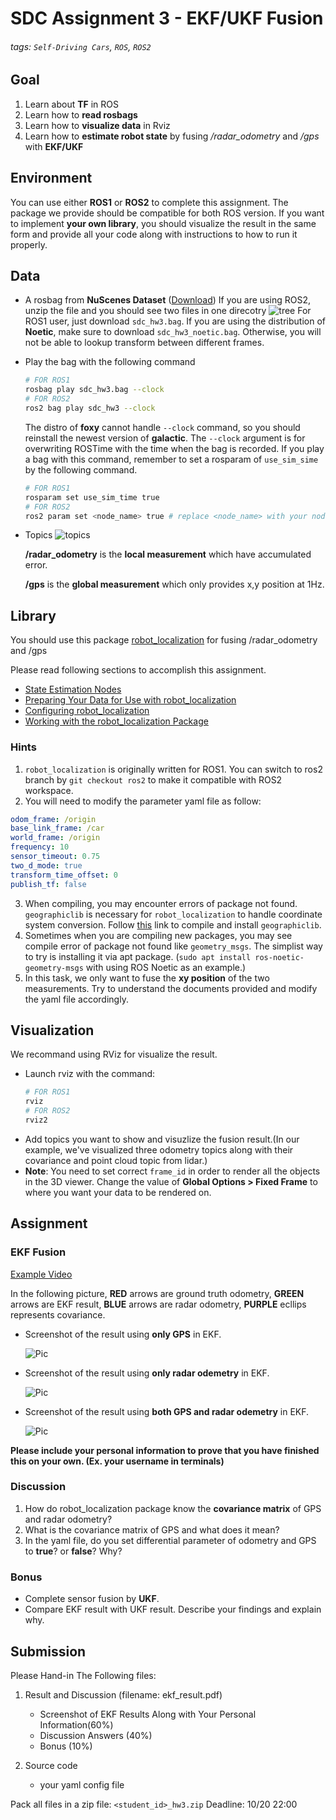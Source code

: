 # SDC Assignment 3 - EKF/UKF Fusion
###### tags: `Self-Driving Cars`, `ROS`, `ROS2`

## Goal

1. Learn about **TF** in ROS
2. Learn how to **read rosbags**
3. Learn how to **visualize data** in Rviz
4. Learn how to **estimate robot state** by fusing */radar_odometry* and */gps* with **EKF/UKF**

## Environment

You can use either **ROS1** or **ROS2** to complete this assignment. The package we provide should be compatible for both ROS version. If you want to implement **your own library**, you should visualize the result in the same form and provide all your code along with instructions to how to run it properly.

## Data

- A rosbag from **NuScenes Dataset** ([Download](https://drive.google.com/drive/folders/1bHeqaeDPkoUZvftXLduIlS3M1ltpUt3G?usp=sharing))
  If you are using ROS2, unzip the file and you should see two files in one direcotry
  ![tree](https://i.imgur.com/a42Ownj.png)
  For ROS1 user, just download `sdc_hw3.bag`. If you are using the distribution of **Noetic**, make sure to download `sdc_hw3_noetic.bag`. Otherwise, you will not be able to lookup transform between different frames.
  
- Play the bag with the following command 
  ```bash
  # FOR ROS1
  rosbag play sdc_hw3.bag --clock
  # FOR ROS2
  ros2 bag play sdc_hw3 --clock
  ```
  The distro of **foxy** cannot handle `--clock` command, so you should reinstall the newest version of **galactic**.
  The `--clock` argument is for overwriting ROSTime with the time when the bag is recorded. If you play a bag with this command, remember to set a rosparam of `use_sim_sime` by the following command.
  ```bash
  # FOR ROS1
  rosparam set use_sim_time true
  # FOR ROS2
  ros2 param set <node_name> true # replace <node_name> with your node_name
  ```
  
- Topics
  ![topics](https://i.imgur.com/WLPQ7M9.png)

  **/radar_odometry** is the **local measurement** which have accumulated error.
        
  **/gps** is the **global measurement** which only provides x,y position at 1Hz.


## Library

You should use this package [robot_localization](https://github.com/cra-ros-pkg/robot_localization) for fusing /radar_odometry and /gps

Please read following sections to accomplish this assignment.
- [State Estimation Nodes](http://docs.ros.org/melodic/api/robot_localization/html/state_estimation_nodes.html)
- [Preparing Your Data for Use with robot_localization](http://docs.ros.org/melodic/api/robot_localization/html/preparing_sensor_data.html)
- [Configuring robot_localization](http://docs.ros.org/melodic/api/robot_localization/html/configuring_robot_localization.html#)
- [Working with the robot_localization Package](https://roscon.ros.org/2015/presentations/robot_localization.pdf)


### Hints

1. `robot_localization` is originally written for ROS1. You can switch to ros2 branch by `git checkout ros2` to make it compatible with ROS2 workspace.
2. You will need to modify the parameter yaml file as follow:
```yaml
odom_frame: /origin
base_link_frame: /car
world_frame: /origin
frequency: 10
sensor_timeout: 0.75
two_d_mode: true
transform_time_offset: 0
publish_tf: false
```
3. When compiling, you may encounter errors of package not found. `geographiclib` is necessary for `robot_localization` to handle coordinate system conversion. Follow [this](https://hackmd.io/@Biomotion/ryyhBVXEY) link to compile and install `geographiclib`.
4. Sometimes when you are compiling new packages, you may see compile error of package not found like `geometry_msgs`. The simplist way to try is installing it via apt package. (`sudo apt install ros-noetic-geometry-msgs` with using ROS Noetic as an example.)
5. In this task, we only want to fuse the **xy position** of the two measurements. Try to understand the documents provided and modify the yaml file accordingly.

## Visualization

We recommand using RViz for visualize the result.

- Launch rviz with the command:
  ```bash
  # FOR ROS1
  rviz
  # FOR ROS2
  rviz2
  ```
- Add topics you want to show and visuzlize the fusion result.(In our example, we've visualized three odometry topics along with their covariance and point cloud topic from lidar.)
- **Note**: You need to set correct `frame_id` in order to render all the objects in the 3D viewer. Change the value of **Global Options > Fixed Frame** to where you want your data to be rendered on.

## Assignment

### EKF Fusion
[Example Video](https://youtu.be/aiHl3NwYeHA)

In the following picture, **RED** arrows are ground truth odometry, **GREEN** arrows are EKF result, **BLUE** arrows are radar odometry, **PURPLE** ecllips represents covariance.
- Screenshot of the result using **only GPS** in EKF.

    ![Pic](https://i.imgur.com/AwJxrJP.png)
- Screenshot of the result using **only radar odemetry** in EKF.

    ![Pic](https://i.imgur.com/YcbIw3l.png)
- Screenshot of the result using **both GPS and radar odemetry** in EKF.

    ![Pic](https://i.imgur.com/T2XOg1m.png)
    
**Please include your personal information to prove that you have finished this on your own. (Ex. your username in terminals)**

### Discussion

1. How do robot_localization package know the **covariance matrix** of GPS and radar odometry?
2. What is the covariance matrix of GPS and what does it mean?
3. In the yaml file, do you set differential parameter of odometry and GPS to **true**? or **false**? Why?

### Bonus

- Complete sensor fusion by **UKF**.
- Compare EKF result with UKF result. Describe your findings and explain why.


## Submission

Please Hand-in The Following files:

1. Result and Discussion (filename: ekf_result.pdf)
    - Screenshot of EKF Results Along with Your Personal Information(60%)
    - Discussion Answers (40%)
    - Bonus (10%)

2. Source code
    - your yaml config file

Pack all files in a zip file: `<student_id>_hw3.zip`
Deadline: 10/20 22:00


